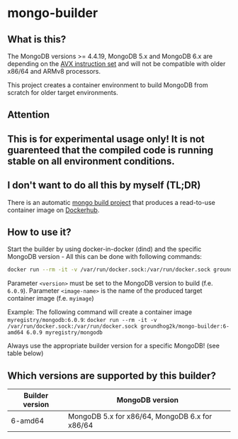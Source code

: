 # mongo-builder

## What is this?

The MongoDB versions >= 4.4.19, MongoDB 5.x and MongoDB 6.x are depending on the [AVX instruction set](https://www.mongodb.com/docs/manual/administration/production-notes/#x86_64) and will not be compatible with older x86/64 and ARMv8 processors.

This project creates a container environment to build MongoDB from scratch for older target environments.

## **Attention**

## **This is for experimental usage only! It is not guarenteed that the compiled code is running stable on all environment conditions.**

## I don't want to do all this by myself (TL;DR)

There is an automatic [mongo build project](https://github.com/groundhog2k/mongo) that produces a read-to-use container image on [Dockerhub](https://hub.docker.com/repository/docker/groundhog2k/mongo/general).

## How to use it?

Start the builder by using docker-in-docker (dind) and the specific MongoDB version - All this can be done with following commands:

```bash
docker run --rm -it -v /var/run/docker.sock:/var/run/docker.sock groundhog2k/mongo-builder:6-amd64 <version> <image-name>
```

Parameter `<version>` must be set to the MongoDB version to build (f.e. `6.0.9`).
Parameter `<image-name>` is the name of the produced target container image (f.e. `myimage`)

Example:
The following command will create a container image `myregistry/mongodb:6.0.9`:
`docker run --rm -it -v /var/run/docker.sock:/var/run/docker.sock groundhog2k/mongo-builder:6-amd64 6.0.9 myregistry/mongodb`

Always use the appropriate builder version for a specific MongoDB! (see table below)

## Which versions are supported by this builder?

| Builder version | MongoDB version |
|---|---|
| 6-amd64 | MongoDB 5.x for x86/64, MongoDB 6.x for x86/64 |
